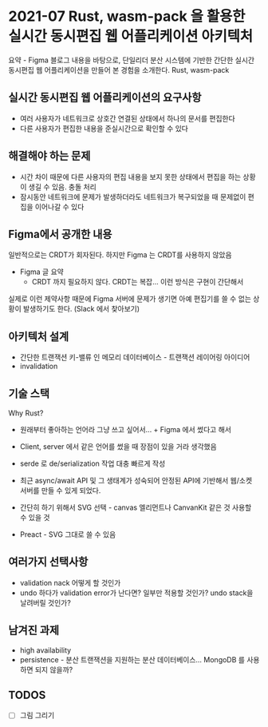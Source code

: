 # 2021-07 Rust, wasm-pack 을 활용한 실시간 동시편집 웹 어플리케이션 아키텍처

요약 - Figma 블로그 내용을 바탕으로, 단일리더 분산 시스템에 기반한 간단한 실시간 동시편집 웹 어플리케이션을 만들어 본 경험을 소개한다. Rust, wasm-pack

## 실시간 동시편집 웹 어플리케이션의 요구사항
- 여러 사용자가 네트워크로 상호간 연결된 상태에서 하나의 문서를 편집한다
- 다른 사용자가 편집한 내용을 준실시간으로 확인할 수 있다

## 해결해야 하는 문제

- 시간 차이 때문에 다른 사용자의 편집 내용을 보지 못한 상태에서 편집을 하는 상황이 생길 수 있음. 충돌 처리
- 잠시동안 네트워크에 문제가 발생하더라도 네트워크가 복구되었을 때 문제없이 편집을 이어나갈 수 있다

## Figma에서 공개한 내용

일반적으로는 CRDT가 회자된다. 하지만 Figma 는 CRDT를 사용하지 않았음
- Figma 글 요약
	- CRDT 까지 필요하지 않다. CRDT는 복잡... 이런 방식은 구현이 간단해서

실제로 이런 제약사항 때문에 Figma 서버에 문제가 생기면 아예 편집기를 쓸 수 없는 상황이 발생하기도 한다.
(Slack 에서 찾아보기)

## 아키텍처 설계
- 간단한 트랜잭션 키-밸류 인 메모리 데이터베이스 - 트랜잭션 레이어링 아이디어
- invalidation

## 기술 스택

Why Rust?

- 원래부터 좋아하는 언어라 그냥 쓰고 싶어서... + Figma 에서 썼다고 해서
- Client, server 에서 같은 언어를 썼을 때 장점이 있을 거라 생각했음
- serde 로 de/serialization 작업 대충 빠르게 작성
- 최근 async/await API 및 그 생태계가 성숙되어 안정된 API에 기반해서 웹/소켓 서버를 만들 수 있게 되었다.

- 간단히 하기 위해서 SVG 선택 - canvas 엘리먼트나 CanvanKit 같은 것 사용할 수 있을 것
- Preact - SVG 그대로 쓸 수 있음

## 여러가지 선택사항
- validation nack 어떻게 할 것인가
- undo 하다가 validation error가 난다면? 일부만 적용할 것인가? undo stack을 날려버릴 것인가?

## 남겨진 과제
- high availability
- persistence - 분산 트랜잭션을 지원하는 분산 데이터베이스... MongoDB 를 사용하면 되지 않을까?

## TODOS
- [ ] 그림 그리기